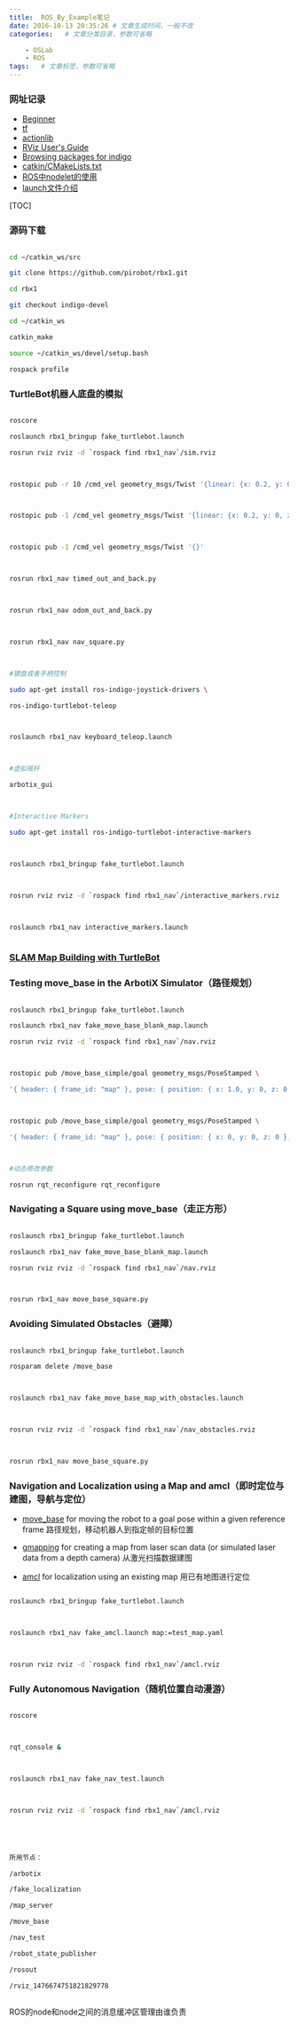 ```yaml
---
title:  ROS_By_Example笔记
date: 2016-10-13 20:35:26 # 文章生成时间，一般不改
categories:   # 文章分类目录，参数可省略

    - OSLab
    - ROS
tags:   # 文章标签，参数可省略
---
```


### 网址记录
* [Beginner](http://wiki.ros.org/ROS/Tutorials)
* [tf](http://wiki.ros.org/tf/Tutorials)
* [actionlib](http://wiki.ros.org/actionlib/Tutorials)
* [RViz User's Guide](http://docs.ros.org/indigo/api/rviz/html/user_guide/)
* [Browsing packages for indigo](http://www.ros.org/browse/list.php?package_type=package&distro=indigo)
* [catkin/CMakeLists.txt](http://wiki.ros.org/catkin/CMakeLists.txt)
* [ ROS中nodelet的使用](http://blog.csdn.net/zyh821351004/article/details/52143309)
* [launch文件介绍](http://blog.csdn.net/zqxf123456789/article/details/52497833)

<!--more-->
[TOC]

### 源码下载

```bash

cd ~/catkin_ws/src

git clone https://github.com/pirobot/rbx1.git

cd rbx1

git checkout indigo-devel

cd ~/catkin_ws

catkin_make

source ~/catkin_ws/devel/setup.bash

rospack profile

```



### TurtleBot机器人底盘的模拟

```bash

roscore

roslaunch rbx1_bringup fake_turtlebot.launch

rosrun rviz rviz -d `rospack find rbx1_nav`/sim.rviz



rostopic pub -r 10 /cmd_vel geometry_msgs/Twist '{linear: {x: 0.2, y: 0, z: 0}, angular: {x: 0, y: 0, z: 0.5}}'



rostopic pub -1 /cmd_vel geometry_msgs/Twist '{linear: {x: 0.2, y: 0, z: 0}, angular: {x: 0, y: 0, z: 0}}'; rostopic pub -r 10 /cmd_vel geometry_msgs/Twist '{linear: {x: 0.2, y: 0, z: 0}, angular: {x: 0, y: 0, z: 0.5}}'



rostopic pub -1 /cmd_vel geometry_msgs/Twist '{}'



rosrun rbx1_nav timed_out_and_back.py



rosrun rbx1_nav odom_out_and_back.py



rosrun rbx1_nav nav_square.py



#键盘或者手柄控制

sudo apt-get install ros-indigo-joystick-drivers \

ros-indigo-turtlebot-teleop



roslaunch rbx1_nav keyboard_teleop.launch



#虚拟摇杆

arbotix_gui



#Interactive Markers

sudo apt-get install ros-indigo-turtlebot-interactive-markers



roslaunch rbx1_bringup fake_turtlebot.launch



rosrun rviz rviz -d `rospack find rbx1_nav`/interactive_markers.rviz



roslaunch rbx1_nav interactive_markers.launch



```



### [SLAM Map Building with TurtleBot](http://wiki.ros.org/turtlebot_navigation/Tutorials/Build%20a%20map%20with%20SLAM)



### Testing move_base in the ArbotiX Simulator（路径规划）

```bash

roslaunch rbx1_bringup fake_turtlebot.launch

roslaunch rbx1_nav fake_move_base_blank_map.launch

rosrun rviz rviz -d `rospack find rbx1_nav`/nav.rviz



rostopic pub /move_base_simple/goal geometry_msgs/PoseStamped \

'{ header: { frame_id: "map" }, pose: { position: { x: 1.0, y: 0, z: 0 }, orientation: { x: 0, y: 0, z: 0, w: 1 } } }'



rostopic pub /move_base_simple/goal geometry_msgs/PoseStamped \

'{ header: { frame_id: "map" }, pose: { position: { x: 0, y: 0, z: 0 }, orientation: { x: 0, y: 0, z: 0, w: 1 } } }'



#动态修改参数

rosrun rqt_reconfigure rqt_reconfigure

```



### Navigating a Square using move_base（走正方形）

```bash

roslaunch rbx1_bringup fake_turtlebot.launch

roslaunch rbx1_nav fake_move_base_blank_map.launch

rosrun rviz rviz -d `rospack find rbx1_nav`/nav.rviz



rosrun rbx1_nav move_base_square.py

```



### Avoiding Simulated Obstacles（避障）

```bash

roslaunch rbx1_bringup fake_turtlebot.launch

rosparam delete /move_base



roslaunch rbx1_nav fake_move_base_map_with_obstacles.launch



rosrun rviz rviz -d `rospack find rbx1_nav`/nav_obstacles.rviz



rosrun rbx1_nav move_base_square.py

```



### Navigation and Localization using a Map and amcl（即时定位与建图，导航与定位）
* [move_base](http://wiki.ros.org/move_base) for moving the robot to a goal pose within a given reference frame
路径规划，移动机器人到指定帧的目标位置

* [gmapping](http://wiki.ros.org/gmapping) for creating a map from laser scan data (or simulated laser data from a depth camera)
从激光扫描数据建图

* [amcl](http://wiki.ros.org/amcl) for localization using an existing map
用已有地图进行定位

```bash

roslaunch rbx1_bringup fake_turtlebot.launch



roslaunch rbx1_nav fake_amcl.launch map:=test_map.yaml



rosrun rviz rviz -d `rospack find rbx1_nav`/amcl.rviz

```



### Fully Autonomous Navigation（随机位置自动漫游）

```bash

roscore



rqt_console &



roslaunch rbx1_nav fake_nav_test.launch



rosrun rviz rviz -d `rospack find rbx1_nav`/amcl.rviz





所用节点：

/arbotix

/fake_localization

/map_server

/move_base

/nav_test

/robot_state_publisher

/rosout

/rviz_1476674751821829778



```

ROS的node和node之间的消息缓冲区管理由谁负责
